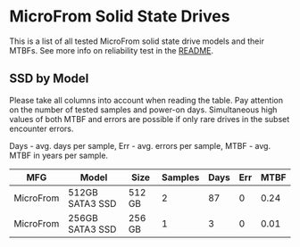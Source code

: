 MicroFrom Solid State Drives
============================

This is a list of all tested MicroFrom solid state drive models and their MTBFs. See
more info on reliability test in the [README](https://github.com/linuxhw/SMART).

SSD by Model
------------

Please take all columns into account when reading the table. Pay attention on the
number of tested samples and power-on days. Simultaneous high values of both MTBF
and errors are possible if only rare drives in the subset encounter errors.

Days - avg. days per sample,
Err  - avg. errors per sample,
MTBF - avg. MTBF in years per sample.

| MFG       | Model              | Size   | Samples | Days  | Err   | MTBF |
|-----------|--------------------|--------|---------|-------|-------|------|
| MicroFrom | 512GB SATA3 SSD    | 512 GB | 2       | 87    | 0     | 0.24   |
| MicroFrom | 256GB SATA3 SSD    | 256 GB | 1       | 3     | 0     | 0.01   |
